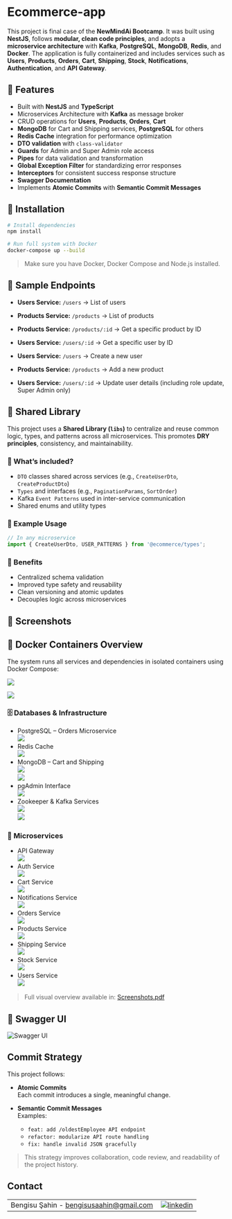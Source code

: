 # Ecommerce-app

This project is final case of the **NewMindAi Bootcamp**. It was built using **NestJS**, follows **modular, clean code principles**, and adopts a **microservice architecture** with **Kafka**, **PostgreSQL**, **MongoDB**, **Redis**, and **Docker**. The application is fully containerized and includes services such as **Users**, **Products**, **Orders**, **Cart**, **Shipping**, **Stock**, **Notifications**, **Authentication**, and **API Gateway**.

## 🚀 Features

- Built with **NestJS** and **TypeScript**
- Microservices Architecture with **Kafka** as message broker
- CRUD operations for **Users**, **Products**, **Orders**, **Cart**
- **MongoDB** for Cart and Shipping services, **PostgreSQL** for others
- **Redis Cache** integration for performance optimization
- **DTO validation** with `class-validator`
- **Guards** for Admin and Super Admin role access
- **Pipes** for data validation and transformation
- **Global Exception Filter** for standardizing error responses
- **Interceptors** for consistent success response structure
- **Swagger Documentation** 
- Implements **Atomic Commits** with **Semantic Commit Messages**

## 🔧 Installation

```bash
# Install dependencies
npm install

# Run full system with Docker
docker-compose up --build
```

> Make sure you have Docker, Docker Compose and Node.js installed.

## 🔗 Sample Endpoints
- **Users Service:** `/users` → List of users

- **Products Service:** `/products` → List of products

- **Products Service:** `/products/:id` → Get a specific product by ID

- **Users Service:** `/users/:id` → Get a specific user by ID

- **Users Service:** `/users` → Create a new user

- **Products Service:** `/products` → Add a new product

- **Users Service:** `/users/:id` → Update user details (including role update, Super Admin only)

## 📆 Shared Library

This project uses a **Shared Library (`libs`)** to centralize and reuse common logic, types, and patterns across all microservices. This promotes **DRY principles**, consistency, and maintainability.

### 📂 What’s included?
- `DTO` classes shared across services (e.g., `CreateUserDto`, `CreateProductDto`)
- `Types` and interfaces (e.g., `PaginationParams`, `SortOrder`)
- Kafka `Event Patterns` used in inter-service communication
- Shared enums and utility types

### 🔗 Example Usage
```ts
// In any microservice
import { CreateUserDto, USER_PATTERNS } from '@ecommerce/types';
```

### 🔧 Benefits
- Centralized schema validation
- Improved type safety and reusability
- Clean versioning and atomic updates
- Decouples logic across microservices

## 📸 Screenshots

## 🐳 Docker Containers Overview

The system runs all services and dependencies in isolated containers using Docker Compose:

![](./assets/screenshots/rcontainers.png)

![](./assets/screenshots/rcontainers2.png)

### 🗄️ Databases & Infrastructure

- PostgreSQL – Orders Microservice  
  ![](./assets/screenshots/orders-pg-db.png)
- Redis Cache  
  ![](./assets/screenshots/redis.png)
- MongoDB – Cart and Shipping  
  ![](./assets/screenshots/cart-mongo-db.png)  
  ![](./assets/screenshots/shipping-mongo-db.png)
- pgAdmin Interface  
  ![](./assets/screenshots/pgadmin.png)
- Zookeeper & Kafka Services  
  ![](./assets/screenshots/zookeeper.png)  
  ![](./assets/screenshots/kafka.png)

### 🧩 Microservices

- API Gateway  
  ![](./assets/screenshots/api-gateway.png)
- Auth Service  
  ![](./assets/screenshots/auth-microservice.png)
- Cart Service  
  ![](./assets/screenshots/cart-microservice.png)
- Notifications Service  
  ![](./assets/screenshots/notifications-microservice.png)
- Orders Service  
  ![](./assets/screenshots/orders-microservice.png)
- Products Service  
  ![](./assets/screenshots/products-microservice.png)
- Shipping Service  
  ![](./assets/screenshots/shipping-microservice.png)
- Stock Service  
  ![](./assets/screenshots/stock-microservice.png)
- Users Service  
  ![](./assets/screenshots/users-microservice.png)

> Full visual overview available in: [Screenshots.pdf](./assets/screenshots/Screenshots.pdf)

## 📘 Swagger UI
![Swagger UI](./assets/screenshots/swagger-ui.png)

##  Commit Strategy

This project follows:

- **Atomic Commits**  
  Each commit introduces a single, meaningful change.

- **Semantic Commit Messages**  
  Examples:
  - `feat: add /oldestEmployee API endpoint`
  - `refactor: modularize API route handling`
  - `fix: handle invalid JSON gracefully`

> This strategy improves collaboration, code review, and readability of the project history.
## Contact

<table style="border-collapse: collapse; width: 100%;">
  <tr>
    <td style="padding-right: 10px;">Bengisu Şahin - <a href="mailto:bengisusaahin@gmail.com">bengisusaahin@gmail.com</a></td>
    <td>
      <a href="https://www.linkedin.com/in/bengisu-sahin/" target="_blank">
        <img src="https://img.shields.io/badge/linkedin-%231E77B5.svg?&style=for-the-badge&logo=linkedin&logoColor=white" alt="linkedin" style="vertical-align: middle;" />
      </a>
    </td>
  </tr>
</table>